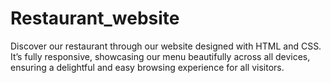 # Restaurant_website
Discover our restaurant through our website designed with HTML and CSS. It’s fully responsive, showcasing our menu beautifully across all devices, ensuring a delightful and easy browsing experience for all visitors.
